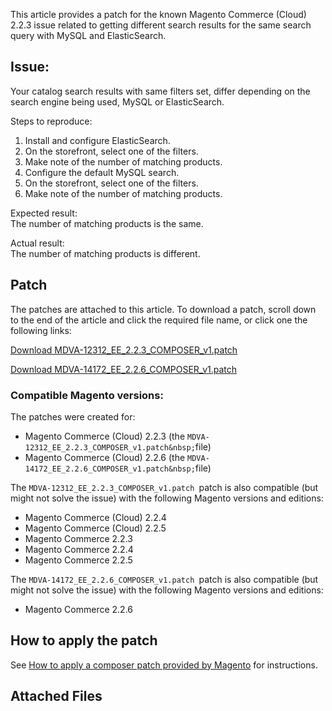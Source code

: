 This article provides a patch for the known Magento Commerce (Cloud) 2.2.3 issue related to getting different search results for the same search query with MySQL and ElasticSearch.

## Issue:

Your catalog search results with same filters set, differ depending on the search engine being used, MySQL or ElasticSearch.

<span class="wysiwyg-underline">Steps to reproduce</span>:

1.   Install and configure ElasticSearch.&nbsp;
2.   On the storefront, select one of the filters.
3.   Make note of the number of matching products.
4.   Configure the default MySQL search.
5.   On the storefront, select one of the filters.
6.   Make note of the number of matching products.

<span class="wysiwyg-underline">Expected result</span>:  
 The number of matching products is the same.

<span class="wysiwyg-underline">Actual result</span>:  
 The number of matching products is different.

## Patch

The patches are attached to this article. To download a patch, scroll down to the end of the article and click the required file name, or click one the following links:

<a href="https://support.magento.com/hc/en-us/article_attachments/360023683791/MDVA-12312_EE_2.2.3_COMPOSER_v1.patch" target="_self">Download MDVA-12312\_EE\_2.2.3\_COMPOSER\_v1.patch</a>

<a href="https://support.magento.com/hc/en-us/article_attachments/360023949911/MDVA-14172_EE_2.2.6_COMPOSER_v1.patch" target="_self">Download MDVA-14172\_EE\_2.2.6\_COMPOSER\_v1.patch</a>

### Compatible Magento versions:

The patches were created for:

*   Magento Commerce (Cloud) 2.2.3 (the `` MDVA-12312_EE_2.2.3_COMPOSER_v1.patch&nbsp; ``file)
*   Magento Commerce (Cloud) 2.2.6&nbsp;(the `` MDVA-14172_EE_2.2.6_COMPOSER_v1.patch&nbsp; ``file)

The `` MDVA-12312_EE_2.2.3_COMPOSER_v1.patch  ``patch is also compatible (but might not solve the issue) with the following Magento versions and editions:

*   Magento Commerce (Cloud) 2.2.4
*   Magento Commerce (Cloud) 2.2.5
*   Magento Commerce 2.2.3
*   Magento Commerce 2.2.4
*   Magento Commerce 2.2.5

The `` MDVA-14172_EE_2.2.6_COMPOSER_v1.patch  ``patch is also compatible (but might not solve the issue) with the following Magento versions and editions:

*   Magento Commerce 2.2.6

## How to apply the patch

See <a href="https://support.magento.com/hc/en-us/articles/360028367731" target="_self">How to apply a composer patch provided by Magento</a> for instructions.

## Attached Files